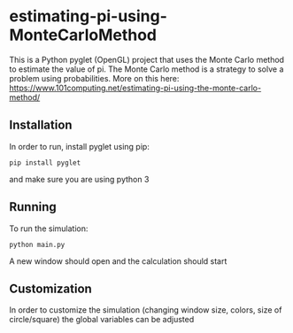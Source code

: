 # estimating-pi-using-MonteCarloMethod
This is a Python pyglet (OpenGL) project that uses the Monte Carlo method to estimate the value of pi. The Monte Carlo method is a strategy to solve a problem using probabilities. More on this here: https://www.101computing.net/estimating-pi-using-the-monte-carlo-method/

## Installation
In order to run, install pyglet using pip:

`pip install pyglet`

and make sure you are using python 3

## Running

To run the simulation:

`python main.py`

A new window should open and the calculation should start

## Customization

In order to customize the simulation (changing window size, colors, size of circle/square) the global variables can be adjusted


